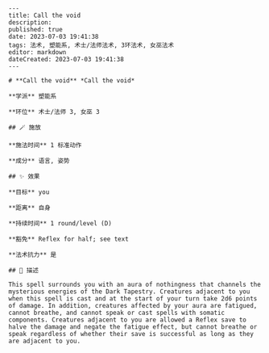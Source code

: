 
    ---
    title: Call the void
    description: 
    published: true
    date: 2023-07-03 19:41:38
    tags: 法术, 塑能系, 术士/法师法术, 3环法术, 女巫法术
    editor: markdown
    dateCreated: 2023-07-03 19:41:38
    ---

    # **Call the void** *Call the void*

    **学派** 塑能系 

    **环位** 术士/法师 3, 女巫 3

    ## 🪄 施放

    **施法时间** 1 标准动作

    **成分** 语言, 姿势

    ## ✨ 效果 

    **目标** you 

    **距离** 自身  

    **持续时间** 1 round/level (D) 

    **豁免** Reflex for half; see text

    **法术抗力** 是

    ## 📖 描述

    This spell surrounds you with an aura of nothingness that channels the mysterious energies of the Dark Tapestry. Creatures adjacent to you when this spell is cast and at the start of your turn take 2d6 points of damage. In addition, creatures affected by your aura are fatigued, cannot breathe, and cannot speak or cast spells with somatic components. Creatures adjacent to you are allowed a Reflex save to halve the damage and negate the fatigue effect, but cannot breathe or speak regardless of whether their save is successful as long as they are adjacent to you.
    